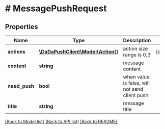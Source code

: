 # # MessagePushRequest

## Properties

Name | Type | Description | Notes
------------ | ------------- | ------------- | -------------
**actions** | [**\DaDaPushClient\Model\Action[]**](Action.md) | action size range is 0,3 | [optional] 
**content** | **string** | message content | 
**need_push** | **bool** | when value is false, will not send client push | 
**title** | **string** | message title | 

[[Back to Model list]](../../README.md#documentation-for-models) [[Back to API list]](../../README.md#documentation-for-api-endpoints) [[Back to README]](../../README.md)


